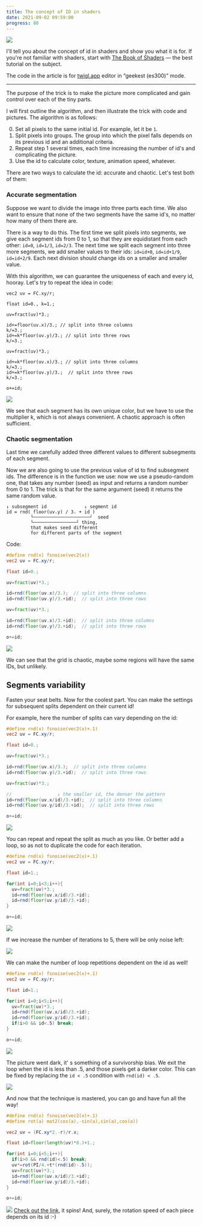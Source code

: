 ```yaml
---
title: The concept of ID in shaders
date: 2021-09-02 09:59:00
progress: 80
---
```



![](/assets/media/2021-09-03-10-49-32.png)

I'll tell you about the concept of id in shaders and show you what it is for. If you're not familiar with shaders, start with [The Book of Shaders](https://thebookofshaders.com/) — the best tutorial on the subject.

The code in the article is for [twigl.app](https://bit.ly/3Jl0Gdj) editor in “geekest (es300)” mode.

***

The purpose of the trick is to make the picture more complicated and gain control over each of the tiny parts.

I will first outline the algorithm, and then illustrate the trick with code and pictures. The algorithm is as follows:

0. Set all pixels to the same initial id. For example, let it be `1`.
1. Split pixels into groups. The group into which the pixel falls depends on its previous id and an additional criteria.
3. Repeat step 1 several times, each time increasing the number of id's and complicating the picture.
4. Use the id to calculate color, texture, animation speed, whatever.

There are two ways to calculate the id: accurate and chaotic. Let's test both of them:

### Accurate segmentation

Suppose we want to divide the image into three parts each time. We also want to ensure that none of the two segments have the same id's, no matter how many of them there are.

There is a way to do this. The first time we split pixels into segments, we give each segment ids from 0 to 1, so that they are equidistant from each other: `id=0`, `id=1/3`, `id=2/3`. The next time we split each segment into three more segments, we add smaller values to their ids: `id=id+0`, `id=id+1/9`, `id=id+2/9`.
Each next division should change ids on a smaller and smaller value.

With this algorithm, we can guarantee the uniqueness of each and every id, hooray. Let's try to repeat the idea in code:

```
vec2 uv = FC.xy/r;

float id=0., k=1.;

uv=fract(uv)*3.;

id+=floor(uv.x)/3.; // split into three columns
k/=3.;
id+=k*floor(uv.y)/3.; // split into three rows
k/=3.;

uv=fract(uv)*3.;

id+=k*floor(uv.x)/3.; // split into three columns
k/=3.;
id+=k*floor(uv.y)/3.;  // split into three rows
k/=3.;

o+=id;
```
![](/assets/media/2021-09-02-12-03-24.png)

We see that each segment has its own unique color, but we have to use the multiplier k, which is not always convenient. A chaotic approach is often sufficient.

### Chaotic segmentation

Last time we carefully added three different values to different subsegments of each segment.

Now we are also going to use the previous value of id to find subsegment ids. The difference is in the function we use: now we use a pseudo-random one, that takes any number (seed) as input and returns a random number from 0 to 1. The trick is that for the same argument (seed) it returns the same random value.

```
↓ subsegment id              ↓ segment id
id = rnd( floor(uv.y) / 3. + id )
         └─────────────────────┘  seed
         └────────────────┘ thing, 
         that makes seed different
         for different parts of the segment
```
Code:

```glsl
#define rnd(x) fsnoise(vec2(x))
vec2 uv = FC.xy/r;

float id=0.;

uv=fract(uv)*3.;

id=rnd(floor(uv.x)/3.);  // split into three columns
id=rnd(floor(uv.y)/3.+id);  // split into three rows

uv=fract(uv)*3.;

id=rnd(floor(uv.x)/3.+id);  // split into three columns
id=rnd(floor(uv.y)/3.+id);  // split into three rows

o+=id;
```
![](/assets/media/2021-09-02-12-10-49.png)

We can see that the grid is chaotic, maybe some regions will have the same IDs, but unlikely.


## Segments variability

Fasten your seat belts. Now for the coolest part. You can make the settings for subsequent splits dependent on their current id!

For example, here the number of splits can vary depending on the id:

```glsl
#define rnd(x) fsnoise(vec2(x)+.1)
vec2 uv = FC.xy/r;

float id=0.;

uv=fract(uv)*3.;

id=rnd(floor(uv.x)/3.);  // split into three columns
id=rnd(floor(uv.y)/3.+id);  // split into three rows

uv=fract(uv)*3.;

//                 ↓ the smaller id, the denser the pattern
id=rnd(floor(uv.x/id)/3.+id);  // split into three columns
id=rnd(floor(uv.y/id)/3.+id);  // split into three rows

o+=id;
```
![](/assets/media/2021-09-03-10-23-52.png)

You can repeat and repeat the split as much as you like. Or better add a loop, so as not to duplicate the code for each iteration.

```glsl
#define rnd(x) fsnoise(vec2(x)+.1)
vec2 uv = FC.xy/r;

float id=1.;

for(int i=0;i<3;i++){
  uv=fract(uv)*3.;
  id=rnd(floor(uv.x/id)/3.+id);
  id=rnd(floor(uv.y/id)/3.+id);
}

o+=id;
```
![](/assets/media/2021-09-03-10-28-11.png)

If we increase the number of iterations to 5, there will be only noise left:

![](/assets/media/2021-09-03-10-29-17.png)

We can make the number of loop repetitions dependent on the id as well!

```glsl
#define rnd(x) fsnoise(vec2(x)+.1)
vec2 uv = FC.xy/r;

float id=1.;

for(int i=0;i<5;i++){
  uv=fract(uv)*3.;
  id=rnd(floor(uv.x/id)/3.+id);
  id=rnd(floor(uv.y/id)/3.+id);
  if(i>0 && id<.5) break;
}

o+=id;
```
![](/assets/media/2021-09-03-10-31-37.png)

The picture went dark, it' s something of a survivorship bias. We exit the loop when the id is less than .5, and those pixels get a darker color. This can be fixed by replacing the `id < .5` condition with `rnd(id) < .5`.

![](/assets/media/2021-09-03-10-33-51.png)

And now that the technique is mastered, you can go and have fun all the way!

```glsl
#define rnd(x) fsnoise(vec2(x)+.1)
#define rot(a) mat2(cos(a),-sin(a),sin(a),cos(a))

vec2 uv = (FC.xy*2.-r)/r.x;

float id=floor(length(uv)*8.)+1.;

for(int i=0;i<5;i++){
  if(i>0 && rnd(id)<.5) break;
  uv*=rot(PI/4.+t*(rnd(id)-.5));
  uv=fract(uv)*3.;
  id=rnd(floor(uv.x/id)/3.+id);
  id=rnd(floor(uv.y/id)/3.+id);
}

o+=id;
```

![](/assets/media/2021-09-03-10-49-32.png)
[Check out the link](https://bit.ly/3BE99o9), it spins! And, surely, the rotation speed of each piece depends on its id :-)